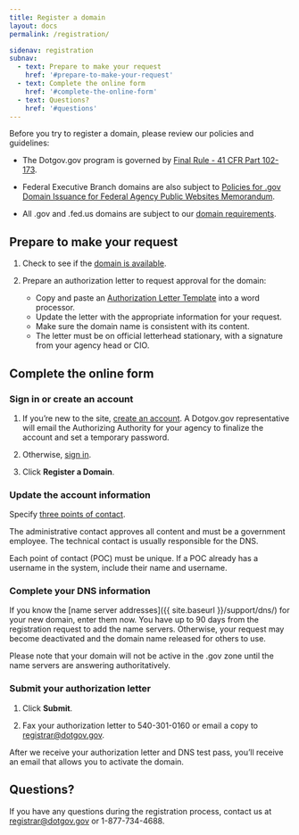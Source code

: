 ```yaml
---
title: Register a domain
layout: docs
permalink: /registration/

sidenav: registration
subnav:
  - text: Prepare to make your request
    href: '#prepare-to-make-your-request'
  - text: Complete the online form
    href: '#complete-the-online-form'
  - text: Questions?
    href: '#questions'
---
```


Before you try to register a domain, please review our policies and guidelines:

* The Dotgov.gov program is governed by [Final Rule - 41 CFR Part 102-173](https://www.gpo.gov/fdsys/pkg/FR-2003-03-28/html/03-7413.htm).

* Federal Executive Branch domains are also subject to [Policies for .gov Domain Issuance for Federal Agency Public Websites Memorandum](http://web.archive.org/web/20150513215856/https://www.whitehouse.gov/sites/default/files/omb/egov/memo/policies-for-dot-gov-domain-issuance-for-federal-agency-public-websites.pdf).

* All .gov and .fed.us domains are subject to our [domain requirements](/registration/requirements/).

## Prepare to make your request

1. Check to see if the [domain is available](https://www.dotgov.gov/dotgov-web/registration/whois.xhtml?_m=3).

1. Prepare an authorization letter to request approval for the domain:

    - Copy and paste an [Authorization Letter Template]({{base.url}}/domains/registration/authorization-templates/) into a word processor.
    - Update the letter with the appropriate information for your request.
    - Make sure the domain name is consistent with its content.
    - The letter must be on official letterhead stationary, with a signature from your agency head or CIO.

## Complete the online form

### Sign in or create an account

1. If you’re new to the site, [create an account](https://www.dotgov.gov/dotgov-web/user/register_registrant.xhtml?_m=2). A Dotgov.gov representative will email the Authorizing Authority for your agency to finalize the account and set a temporary password.

1. Otherwise, [sign in](https://www.dotgov.gov/dotgov-web/welcome.xhtml?_m=1).

1. Click **Register a Domain**.

### Update the account information

Specify [three points of contact]({{base.url}}/domains/registration/points-of-contact/).

The administrative contact approves all content and must be a government employee. The technical contact is usually responsible for the DNS.

Each point of contact (POC) must be unique. If a POC already has a username in the system, include their name and username.

### Complete your DNS information

If you know the [name server addresses]({{ site.baseurl }}/support/dns/) for your new domain, enter them now. You have up to 90 days from the registration request to add the name servers. Otherwise, your request may become deactivated and the domain name released for others to use.

Please note that your domain will not be active in the .gov zone until the name servers are answering authoritatively.

### Submit your authorization letter

1. Click **Submit**.

1. Fax your authorization letter to 540-301-0160 or email a copy to [registrar@dotgov.gov](mailto:registrar@dotgov.gov).

After we receive your authorization letter and DNS test pass, you’ll receive an email that allows you to activate the domain.

## Questions?

If you have any questions during the registration process, contact us at <registrar@dotgov.gov> or 1-877-734-4688.

